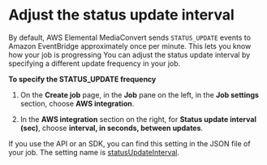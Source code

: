 # Adjust the status update interval<a name="adjusting-the-status-update-interval"></a>

By default, AWS Elemental MediaConvert sends `STATUS_UPDATE` events to Amazon EventBridge approximately once per minute\. This lets you know how your job is progressing You can adjust the status update interval by specifying a different update frequency in your job\.

**To specify the STATUS\_UPDATE frequency**

1. On the **Create job** page, in the **Job** pane on the left, in the **Job settings** section, choose **AWS integration**\.

1. In the **AWS integration** section on the right, for **Status update interval \(sec\)**, choose **interval, in seconds, between updates**\.

If you use the API or an SDK, you can find this setting in the JSON file of your job\. The setting name is [statusUpdateInterval](https://docs.aws.amazon.com/mediaconvert/latest/apireference/jobs.html#jobs-prop-createjobrequest-statusupdateinterval)\.